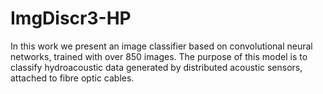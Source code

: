 # ImgDiscr3-HP
In this work we present an image classifier based on convolutional neural networks, trained with over 850 images.
The purpose of this model is to classify hydroacoustic data generated by distributed acoustic sensors, attached to fibre optic cables.
